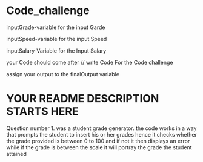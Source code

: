 # Code_challenge


inputGrade-variable for the input Garde

inputSpeed-variable for the input Speed

inputSalary-Variable for the Input Salary


your Code should come after
// write Code For the Code challenge

assign your output to the finalOutput variable


# YOUR README DESCRIPTION STARTS HERE

Question number 1. was a student grade generator. the code works in a way that prompts the student to insert his or her grades hence it checks whether the grade provided is between 0 to 100 and if not it then displays an error while if the grade is between the scale it will portray the grade the student attained

